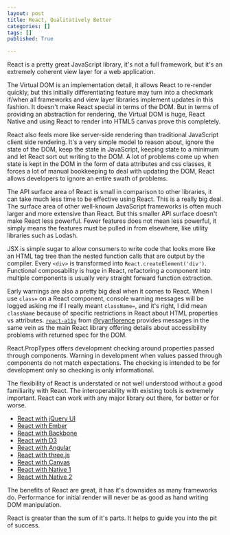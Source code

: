```yaml
---
layout: post
title: React, Qualitatively Better
categories: []
tags: []
published: True

---
```


React is a pretty great JavaScript library, it's not a full framework, but it's an extremely coherent view layer for a web application.

The Virtual DOM is an implementation detail, it allows React to re-render quickly, but this initially differentiating feature may turn into a checkmark if/when all frameworks and view layer libraries implement updates in this fashion. It doesn't make React special in terms of the DOM. But in terms of providing an abstraction for rendering, the Virtual DOM is huge, React Native and using React to render into HTML5 canvas prove this completely.

React also feels more like server-side rendering than traditional JavaScript client side rendering. It's a very simple model to reason about, ignore the state of the DOM, keep the state in JavaScript, keeping state to a minimum and let React sort out writing to the DOM. A lot of problems come up when state is kept in the DOM in the form of data attributes and css classes, it forces a lot of manual bookkeeping to deal with updating the DOM, React allows developers to ignore an entire swath of problems.

The API surface area of React is small in comparison to other libraries, it can take much less time to be effective using React. This is a really big deal. The surface area of other well-known JavaScript frameworks is often much larger and more extensive than React. But this smaller API surface doesn't make React less powerful. Fewer features does not mean less powerful, it simply means the features must be pulled in from elsewhere, like utility libraries such as Lodash.

JSX is simple sugar to allow consumers to write code that looks more like an HTML tag tree than the nested function calls that are output by the compiler. Every `<div>` is transformed into `React.createElement('div')`. Functional composability is huge in React, refactoring a component into multiple components is usually very straight forward function extraction.

Early warnings are also a pretty big deal when it comes to React. When I use `class=` on a React component, console warning messages will be logged asking me if I really meant `className=`, and it's right, I did mean `className` because of specific restrictions in React about HTML properties vs attributes. [`react-a11y`](https://github.com/rackt/react-a11y) from [@ryanflorence](https://twitter.com/ryanflorence) provides messages in the same vein as the main React library offering details about accessibility problems with returned spec for the DOM.

React.PropTypes offers development checking around properties passed through components. Warning in development when values passed through components do not match expectations. The checking is intended to be for development only so checking is only informational.

The flexibility of React is understated or not well understood without a good familiarity with React. The interoperability with existing tools is extremely important. React can work with any major library out there, for better or for worse.

  * [React with jQuery UI](https://github.com/ryanflorence/reactconf-2015-HYPE/blob/master/demos/04-dom-lib-interop/app.js)
  * [React with Ember](https://gist.github.com/ryanflorence/3c4597c1e95b3fd3c9e1)
  * [React with Backbone](http://www.thomasboyt.com/2013/12/17/using-reactjs-as-a-backbone-view.html)
  * [React with D3](http://nicolashery.com/integrating-d3js-visualizations-in-a-react-app/)
  * [React with Angular](https://github.com/davidchang/ngReact)
  * [React with three.js](https://github.com/Izzimach/react-three)
  * [React with Canvas](http://engineering.flipboard.com/2015/02/mobile-web/)
  * [React with Native 1](https://www.youtube.com/watch?v=KVZ-P-ZI6W4)
  * [React with Native 2](https://www.youtube.com/watch?v=7rDsRXj9-cU)

The benefits of React are great, it has it's downsides as many frameworks do. Performance for initial render will never be as good as hand writing DOM manipulation.

React is greater than the sum of it's parts. It helps to guide you into the pit of success.
